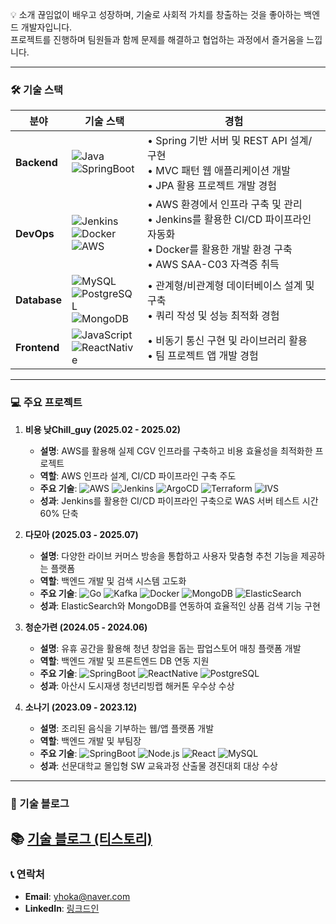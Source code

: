 💡 소개
끊임없이 배우고 성장하며, 기술로 사회적 가치를 창출하는 것을 좋아하는 백엔드 개발자입니다. <br> 프로젝트를 진행하며 팀원들과 함께 문제를 해결하고 협업하는 과정에서 즐거움을 느낍니다.

---

### 🛠 기술 스택
| 분야 | 기술 스택 | 경험 |
|---|---|---|
| **Backend** | ![Java](https://img.shields.io/badge/Java-007396?style=flat-square&logo=openjdk&logoColor=white)<br>![SpringBoot](https://img.shields.io/badge/SpringBoot-6DB33F?style=flat-square&logo=spring&logoColor=white) | • Spring 기반 서버 및 REST API 설계/구현<br>• MVC 패턴 웹 애플리케이션 개발<br>• JPA 활용 프로젝트 개발 경험 |
| **DevOps** | ![Jenkins](https://img.shields.io/badge/Jenkins-D24939?style=flat-square&logo=jenkins&logoColor=white)<br>![Docker](https://img.shields.io/badge/Docker-2496ED?style=flat-square&logo=docker&logoColor=white)<br>![AWS](https://img.shields.io/badge/AWS-232F3E?style=flat-square&logo=amazon-aws&logoColor=white) | • AWS 환경에서 인프라 구축 및 관리<br>• Jenkins를 활용한 CI/CD 파이프라인 자동화<br>• Docker를 활용한 개발 환경 구축<br>• AWS SAA-C03 자격증 취득 |
| **Database** | ![MySQL](https://img.shields.io/badge/MySQL-4479A1?style=flat-square&logo=mysql&logoColor=white)<br>![PostgreSQL](https://img.shields.io/badge/PostgreSQL-4479A1?style=flat-square&logo=PostgreSQL&logoColor=white)<br>![MongoDB](https://img.shields.io/badge/MongoDB-47A248?style=flat-square&logo=mongodb&logoColor=white) | • 관계형/비관계형 데이터베이스 설계 및 구축<br>• 쿼리 작성 및 성능 최적화 경험 |
| **Frontend** | ![JavaScript](https://img.shields.io/badge/JavaScript-F7DF1E?style=flat-square&logo=javascript&logoColor=black)<br>![ReactNative](https://img.shields.io/badge/ReactNative-61DAFB?style=flat-square&logo=react&logoColor=black) | • 비동기 통신 구현 및 라이브러리 활용<br>• 팀 프로젝트 앱 개발 경험 |

---

### 💻 주요 프로젝트
1. **비용 낮Chill_guy (2025.02 - 2025.02)**
   * **설명**: AWS를 활용해 실제 CGV 인프라를 구축하고 비용 효율성을 최적화한 프로젝트
   * **역할**: AWS 인프라 설계, CI/CD 파이프라인 구축 주도
   * **주요 기술**: ![AWS](https://img.shields.io/badge/AWS-232F3E?style=flat-square&logo=amazon-aws&logoColor=white) ![Jenkins](https://img.shields.io/badge/Jenkins-D24939?style=flat-square&logo=jenkins&logoColor=white) ![ArgoCD](https://img.shields.io/badge/ArgoCD-F3722F?style=flat-square&logo=argocd&logoColor=white) ![Terraform](https://img.shields.io/badge/Terraform-7B42BC?style=flat-square&logo=terraform&logoColor=white) ![IVS](https://img.shields.io/badge/IVS-232F3E?style=flat-square&logo=amazon-aws&logoColor=white)
   * **성과**: Jenkins를 활용한 CI/CD 파이프라인 구축으로 WAS 서버 테스트 시간 60% 단축

2. **다모아 (2025.03 - 2025.07)**
   * **설명**: 다양한 라이브 커머스 방송을 통합하고 사용자 맞춤형 추천 기능을 제공하는 플랫폼
   * **역할**: 백엔드 개발 및 검색 시스템 고도화
   * **주요 기술**: ![Go](https://img.shields.io/badge/Go-00ADD8?style=flat-square&logo=go&logoColor=white) ![Kafka](https://img.shields.io/badge/Kafka-231F20?style=flat-square&logo=apache-kafka&logoColor=white) ![Docker](https://img.shields.io/badge/Docker-2496ED?style=flat-square&logo=docker&logoColor=white) ![MongoDB](https://img.shields.io/badge/MongoDB-47A248?style=flat-square&logo=mongodb&logoColor=white) ![ElasticSearch](https://img.shields.io/badge/ElasticSearch-005571?style=flat-square&logo=elasticsearch&logoColor=white)
   * **성과**: ElasticSearch와 MongoDB를 연동하여 효율적인 상품 검색 기능 구현

3. **청순가련 (2024.05 - 2024.06)**
   * **설명**: 유휴 공간을 활용해 청년 창업을 돕는 팝업스토어 매칭 플랫폼 개발
   * **역할**: 백엔드 개발 및 프론트엔드 DB 연동 지원
   * **주요 기술**: ![SpringBoot](https://img.shields.io/badge/SpringBoot-6DB33F?style=flat-square&logo=spring&logoColor=white) ![ReactNative](https://img.shields.io/badge/ReactNative-61DAFB?style=flat-square&logo=react&logoColor=black) ![PostgreSQL](https://img.shields.io/badge/PostgreSQL-4479A1?style=flat-square&logo=PostgreSQL&logoColor=white)
   * **성과**: 아산시 도시재생 청년리빙랩 해커톤 우수상 수상

4. **소나기 (2023.09 - 2023.12)**
   * **설명**: 조리된 음식을 기부하는 웹/앱 플랫폼 개발
   * **역할**: 백엔드 개발 및 부팀장
   * **주요 기술**: ![SpringBoot](https://img.shields.io/badge/SpringBoot-6DB33F?style=flat-square&logo=spring&logoColor=white) ![Node.js](https://img.shields.io/badge/Node.js-339933?style=flat-square&logo=node.js&logoColor=white) ![React](https://img.shields.io/badge/React-61DAFB?style=flat-square&logo=react&logoColor=black) ![MySQL](https://img.shields.io/badge/MySQL-4479A1?style=flat-square&logo=mysql&logoColor=white)
   * **성과**: 선문대학교 몰입형 SW 교육과정 산출물 경진대회 대상 수상

---

### 📝 기술 블로그 
📚 [기술 블로그 (티스토리)](https://snackcoding.tistory.com/)
---

### 📞 연락처
* **Email**: yhoka@naver.com
* **LinkedIn**: [링크드인](https://www.linkedin.com/in/%EC%98%81%ED%95%99-%EC%9C%A4-36ba40346/)
